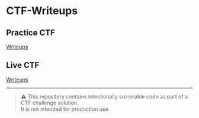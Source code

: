 # CTF-Writeups

## Practice CTF
<p/><a href="https://github.com/MarcoGarlet/CTF-Writeups/tree/master/PracticeCTF">Writeups</a>

## Live CTF
<p/><a href="https://github.com/MarcoGarlet/CTF-Writeups/tree/master/LiveCTF">Writeups</a>

---
> ⚠️ This repository contains intentionally vulnerable code as part of a CTF challenge solution.  
> It is not intended for production use.
